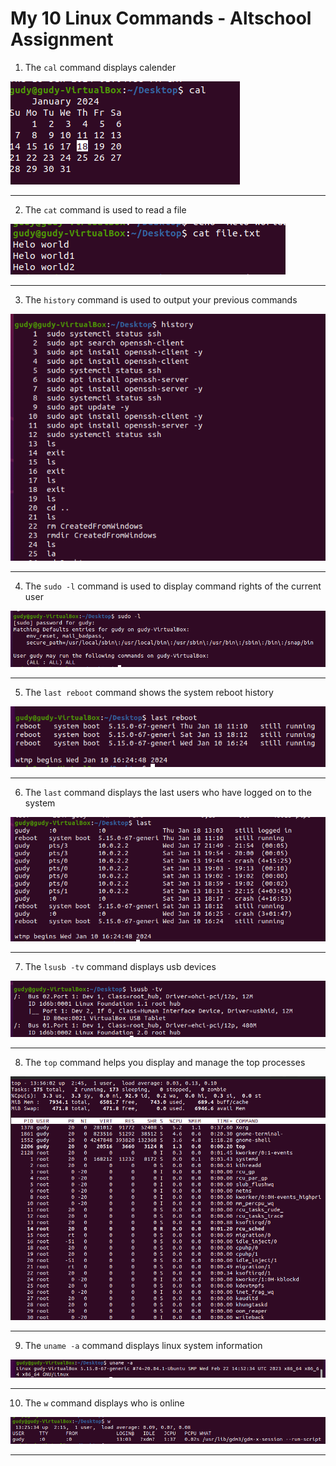 # My 10 Linux Commands - Altschool Assignment

1. The `cal` command displays calender

![cal](/Exercise2/img/cal.PNG)

---

2. The `cat` command is used to read a file

![cat](/Exercise2/img/cat.png)

---

3. The `history` command is used to output your previous commands

![history](/Exercise2/img/history.PNG)

---

4. The `sudo -l` command is used to display command rights of the current user

![sudo-l](/Exercise2/img/sudo-l.png)

---

5. The `last reboot` command shows the system reboot history

![last-reboot](/Exercise2/img/last-reboot.PNG)

---

6. The `last` command displays the last users who have logged on to the system

![last](/Exercise2/img/last.PNG)

---

7. The `lsusb -tv` command displays usb devices

![lsusb-tv](/Exercise2/img/lsusb-tv.PNG)

---

8. The `top` command helps you display and manage the top processes

![top](/Exercise2/img/top.png)

---

9. The `uname -a` command displays linux system information

![uname-a](/Exercise2/img/uname-a.PNG)

---

10. The `w` command displays who is online

![w](/Exercise2/img/w.PNG)

---
